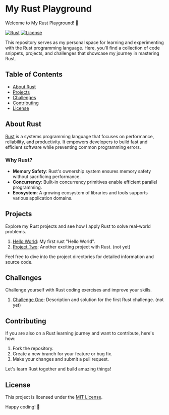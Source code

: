 # My Rust Playground

Welcome to My Rust Playground! 🚀

[![Rust](https://img.shields.io/badge/Rust-1.75.0-orange)](https://www.rust-lang.org/)
[![License](https://img.shields.io/badge/License-MIT-blue.svg)](https://opensource.org/licenses/MIT)

This repository serves as my personal space for learning and experimenting with the Rust programming language. Here, you'll find a collection of code snippets, projects, and challenges that showcase my journey in mastering Rust.

## Table of Contents

- [About Rust](#about-rust)
- [Projects](#projects)
- [Challenges](#challenges)
- [Contributing](#contributing)
- [License](#license)

## About Rust

[Rust](https://www.rust-lang.org/) is a systems programming language that focuses on performance, reliability, and productivity. It empowers developers to build fast and efficient software while preventing common programming errors.

### Why Rust?

- **Memory Safety**: Rust's ownership system ensures memory safety without sacrificing performance.
- **Concurrency**: Built-in concurrency primitives enable efficient parallel programming.
- **Ecosystem**: A growing ecosystem of libraries and tools supports various application domains.

## Projects

Explore my Rust projects and see how I apply Rust to solve real-world problems.

1. [Hello World](./hello_world): My first rust "Hello World".
2. [Project Two](./projects/project_two): Another exciting project with Rust. (not yet)

Feel free to dive into the project directories for detailed information and source code.

## Challenges

Challenge yourself with Rust coding exercises and improve your skills.

1. [Challenge One](./challenges/challenge_one): Description and solution for the first Rust challenge. (not yet)

## Contributing

If you are also on a Rust learning journey and want to contribute, here's how:

1. Fork the repository.
2. Create a new branch for your feature or bug fix.
3. Make your changes and submit a pull request.

Let's learn Rust together and build amazing things!

## License

This project is licensed under the [MIT License](./LICENSE).

Happy coding! 🦀
